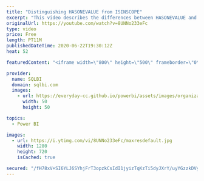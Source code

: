 ```yaml
---
title: "Distinguishing HASONEVALUE from ISINSCOPE"
excerpt: "This video describes the differences between HASONEVALUE and ISINSCOPE, which are two useful DAX functions to control the filters and the grouping that are active in a report. Article and download: https://sql.bi/662962?aff=yt"
originalUrl: https://youtube.com/watch?v=8UNNo233eFc
type: video
price: Free
length: PT11M
publishedDateTime: 2020-06-22T19:30:12Z
heat: 52

featuredContent: "<iframe width=\"800\" height=\"500\" frameborder=\"0\" src=\"https://www.youtube.com/embed/8UNNo233eFc\" allow=\"accelerometer; autoplay; encrypted-media; gyroscope; picture-in-picture\" allowfullscreen></iframe>"

provider:
  name: SQLBI
  domain: sqlbi.com
  images:
    - url: https://everyday-cc.github.io/powerbi/assets/images/organizations/sqlbi.com-50x50.jpg
      width: 50
      height: 50

topics:
  - Power BI

images:
  - url: https://i.ytimg.com/vi/8UNNo233eFc/maxresdefault.jpg
    width: 1280
    height: 720
    isCached: true

secured: "/fH78xV+SI6YLJ6SYhjFrT3opzkCsIdI1jyizTqKzTi5dyJXrY/uyYGzzkDVyuJPhB635EBPG0eHu71p2yQMrDXoZSeUhnorku+5gW6fNHrwcRq+umnlZElj6xMxF43dUi+TsU6YCFoWwctmOpGb3G89HQ1f1NnN9git4tgR2wN5whOq4bLR7ia+Ny8qhA0iEpz9+E/HiVgUV6LmadrmsZzriMt4xyQ23wfDWWrl7FzRtFwLEYuP5IS6NT90+CHEdGockMNTwtq6HOFoYxgwXJJJ3TheQSujlZnFkWNYL8lsKaXjVWk+ZsEFaJwDCIVG3B7WqonNkeDBJ6Al1BL1bUg9hJXfQGgNsy+cW1MmXl67HK88CRh+TxlYSqFLnc3XGyKI0mS0LlCSDVq7cu0IoPqYzP8MV1yDGzsDqTt+mRk=;wSYGFx22rKW873r4rEeZfg=="
---
```


